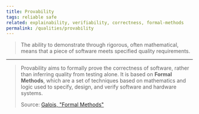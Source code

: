 ```yaml
---
title: Provability
tags: reliable safe
related: explainability, verifiability, correctness, formal-methods
permalink: /qualities/provability
---
```


> The ability to demonstrate through rigorous, often mathematical, means that a piece of software meets specified quality requirements.

<hr class="with-no-margin"/>

> Provability aims to formally prove the correctness of software, rather than inferring quality from testing alone. It is based on **Formal Methods**, which are a set of techniques based on mathematics and logic used to specify, design, and verify software and hardware systems.
> 
> Source: [Galois, "Formal Methods"](https://www.galois.com/what-are-formal-methods)